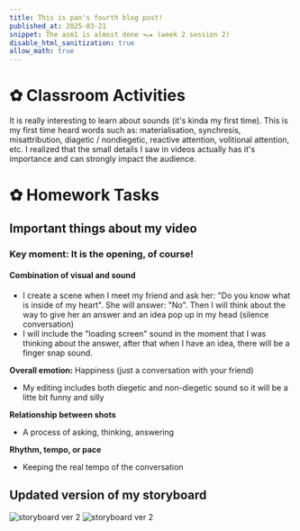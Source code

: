 ```yaml
---
title: This is pan's fourth blog post!
published_at: 2025-03-21
snippet: The asm1 is almost done ᯓ★ (week 2 session 2)
disable_html_sanitization: true
allow_math: true
---
```


# ✿ Classroom Activities
It is really interesting to learn about sounds (it's kinda my first time). This is my first time heard words such as: materialisation, synchresis, misattribution, diagetic / nondiegetic, reactive attention, volitional attention, etc. I realized that the small details I saw in videos actually has it's importance and can strongly impact the audience.

# ✿ Homework Tasks

## Important things about my video

### Key moment: It is the opening, of course!

#### Combination of visual and sound

- I create a scene when I meet my friend and ask her: "Do you know what is inside of my heart". She will answer: "No". Then I will think about the way to give her an answer and an idea pop up in my head (silence conversation)
- I will include the "loading screen" sound in the moment that I was thinking about the answer, after that when I have an idea, there will be a finger snap sound.

**Overall emotion:** Happiness (just a conversation with your friend)
- My editing includes both diegetic and non-diegetic sound so it will be a litte bit funny and silly

**Relationship between shots**
- A process of asking, thinking, answering

**Rhythm, tempo, or pace**
- Keeping the real tempo of the conversation

## Updated version of my storyboard

![storyboard ver 2](storyboardver2/IMG_0119.jpg)
![storyboard ver 2](storyboardver2/IMG_0118.jpg)
